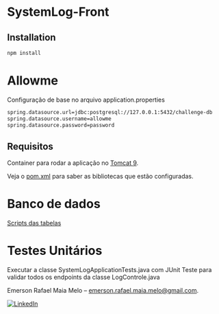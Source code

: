 # SystemLog-Front

## Installation

```sh
npm install
```

# Allowme

Configuração de base no arquivo application.properties

```sh
spring.datasource.url=jdbc:postgresql://127.0.0.1:5432/challenge-db
spring.datasource.username=allowme
spring.datasource.password=password
```

## Requisitos

Container para rodar a aplicação no [Tomcat 9](https://tomcat.apache.org/download-90.cgi).

Veja o [pom.xml](https://github.com/EmersonRafael/SystemLog/blob/master/SystemLog/pom.xml) para saber as bibliotecas que estão configuradas.


# Banco de dados

[Scripts das tabelas](https://github.com/EmersonRafael/SystemLog/tree/master/Script)

# Testes Unitários

Executar a classe SystemLogApplicationTests.java com JUnit Teste para validar todos os endpoints da classe LogControle.java



Emerson Rafael Maia Melo – emerson.rafael.maia.melo@gmail.com.

[![LinkedIn](https://camo.githubusercontent.com/c456ce1e22c379a6ff198bbb3a2d96f24fc94408/68747470733a2f2f696d672e736869656c64732e696f2f62616467652f2d4c696e6b6564496e2d626c61636b2e7376673f7374796c653d666c61742d737175617265266c6f676f3d6c696e6b6564696e26636f6c6f72423d353535)](https://www.linkedin.com/in/emerson-rafael-20479461/)

